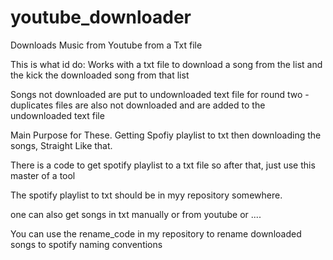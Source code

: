 # youtube_downloader
Downloads Music from Youtube from a Txt file

This is what id do:
Works with a txt file to download a song from the list and the kick the downloaded 
song from that list

Songs not downloaded are put to undownloaded text file for round two
      -duplicates files are also not downloaded and are added to the undownloaded text file

Main Purpose for These.
Getting Spofiy playlist to txt then downloading the songs, Straight Like that.

There is a code to get spotify playlist to a txt file so after that, just use this master of a tool

The spotify playlist to txt should be in myy repository somewhere.

one can also get songs in txt manually or from youtube or ....

You can use the rename_code in my repository to rename downloaded songs to spotify naming conventions
